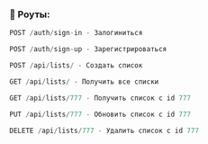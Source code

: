 
<h3 align="left">🌌 Роуты:</h3>

 ``` Java
POST /auth/sign-in - Залогиниться
```
``` Java
POST /auth/sign-up - Зарегистрироваться
```
``` Java
POST /api/lists/ - Создать список
```
``` Java
GET /api/lists/ - Получить все списки
```
``` Java
GET /api/lists/777 - Получить список с id 777
```
``` Java
PUT /api/lists/777 - Обновить список с id 777
```
``` Java
DELETE /api/lists/777 - Удалить список с id 777
```
